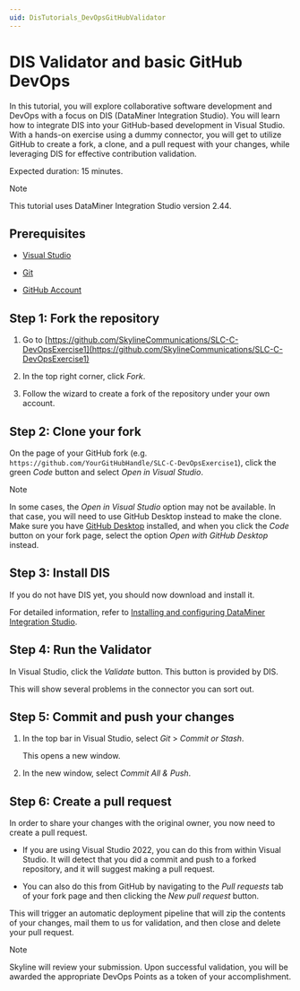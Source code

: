 ```yaml
---
uid: DisTutorials_DevOpsGitHubValidator
---
```


# DIS Validator and basic GitHub DevOps

In this tutorial, you will explore collaborative software development and DevOps with a focus on DIS (DataMiner Integration Studio). You will learn how to integrate DIS into your GitHub-based development in Visual Studio. With a hands-on exercise using a dummy connector, you will get to utilize GitHub to create a fork, a clone, and a pull request with your changes, while leveraging DIS for effective contribution validation.

Expected duration: 15 minutes.

> [!NOTE]
> This tutorial uses DataMiner Integration Studio version 2.44.

## Prerequisites

- [Visual Studio](https://visualstudio.microsoft.com/downloads/)

- [Git](https://git-scm.com/book/en/v2/Getting-Started-Installing-Git)

- [GitHub Account](https://docs.github.com/en/get-started/signing-up-for-github/signing-up-for-a-new-github-account)

## Step 1: Fork the repository

1. Go to [https://github.com/SkylineCommunications/SLC-C-DevOpsExercise1](https://github.com/SkylineCommunications/SLC-C-DevOpsExercise1)

1. In the top right corner, click *Fork*.

1. Follow the wizard to create a fork of the repository under your own account.

## Step 2: Clone your fork

On the page of your GitHub fork (e.g. `https://github.com/YourGitHubHandle/SLC-C-DevOpsExercise1`), click the green *Code* button and select *Open in Visual Studio*.

> [!NOTE]
> In some cases, the *Open in Visual Studio* option may not be available. In that case, you will need to use GitHub Desktop instead to make the clone. Make sure you have [GitHub Desktop](https://desktop.github.com/) installed, and when you click the *Code* button on your fork page, select the option *Open with GitHub Desktop* instead.

## Step 3: Install DIS

If you do not have DIS yet, you should now download and install it.

For detailed information, refer to [Installing and configuring DataMiner Integration Studio](xref:Installing_and_configuring_DataMiner_Integration_Studio).

## Step 4: Run the Validator

In Visual Studio, click the *Validate* button. This button is provided by DIS.

This will show several problems in the connector you can sort out.

## Step 5: Commit and push your changes

1. In the top bar in Visual Studio, select *Git* > *Commit or Stash*.

   This opens a new window.

1. In the new window, select *Commit All & Push*.

## Step 6: Create a pull request

In order to share your changes with the original owner, you now need to create a pull request.

- If you are using Visual Studio 2022, you can do this from within Visual Studio. It will detect that you did a commit and push to a forked repository, and it will suggest making a pull request.

- You can also do this from GitHub by navigating to the *Pull requests* tab of your fork page and then clicking the *New pull request* button.

This will trigger an automatic deployment pipeline that will zip the contents of your changes, mail them to us for validation, and then close and delete your pull request.

> [!NOTE]
> Skyline will review your submission. Upon successful validation, you will be awarded the appropriate DevOps Points as a token of your accomplishment.
